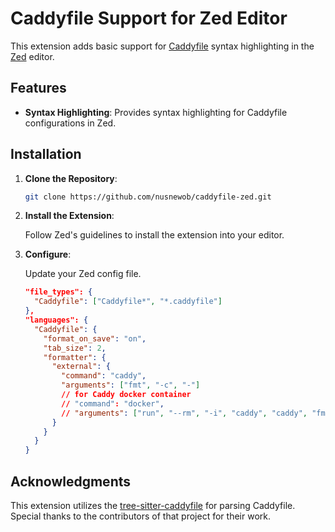 # Caddyfile Support for Zed Editor

This extension adds basic support for [Caddyfile](https://caddyserver.com/docs/caddyfile) syntax highlighting in the [Zed](https://zed.dev/) editor.

## Features

- **Syntax Highlighting**: Provides syntax highlighting for Caddyfile configurations in Zed.

## Installation

1. **Clone the Repository**:

   ```bash
   git clone https://github.com/nusnewob/caddyfile-zed.git
   ```

2. **Install the Extension**:

   Follow Zed's guidelines to install the extension into your editor.

3. **Configure**:

   Update your Zed config file.

   ```json
   "file_types": {
     "Caddyfile": ["Caddyfile*", "*.caddyfile"]
   },
   "languages": {
     "Caddyfile": {
       "format_on_save": "on",
       "tab_size": 2,
       "formatter": {
         "external": {
           "command": "caddy",
           "arguments": ["fmt", "-c", "-"]
           // for Caddy docker container
           // "command": "docker",
           // "arguments": ["run", "--rm", "-i", "caddy", "caddy", "fmt", "-c", "-"]
         }
       }
     }
   }
   ```

## Acknowledgments

This extension utilizes the [tree-sitter-caddyfile](https://github.com/caddyserver/tree-sitter-caddyfile) for parsing Caddyfile. Special thanks to the contributors of that project for their work.

